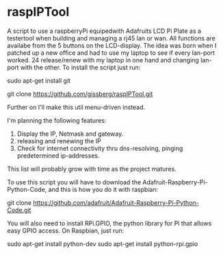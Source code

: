 raspIPTool
==========
A script to use a raspberryPi equipedwith Adafruits LCD Pi Plate as a testertool when building and managing a rj45 lan or wan. All functions are availabe from the 5 buttons on the LCD-display. The idea was born when I patched up a new office and had to use my laptop to see if every lan-port worked. 24 release/renew with my laptop in one hand and changing lan-port with the other. To install the script just run:

sudo apt-get install git

git clone https://github.com/gissberg/raspIPTool.git

Further on I'll make this util menu-driven instead.


 I'm planning the following features:
 
  1. Display the IP, Netmask and gateway.
  2. releasing and renewing the IP
  3. Check for internet connectivity thru dns-resolving, pinging predetermined ip-addresses.
 

This list will probably grow with time as the project matures.


To use this script you will have to download the Adafruit-Raspberry-Pi-Python-Code, and this is how you do it with raspbian:


git clone https://github.com/adafruit/Adafruit-Raspberry-Pi-Python-Code.git

You will also need to install RPi.GPIO, the python library for Pi that allows easy GPIO access. On Raspbian, just run: 

sudo apt-get install python-dev
sudo apt-get install python-rpi.gpio
